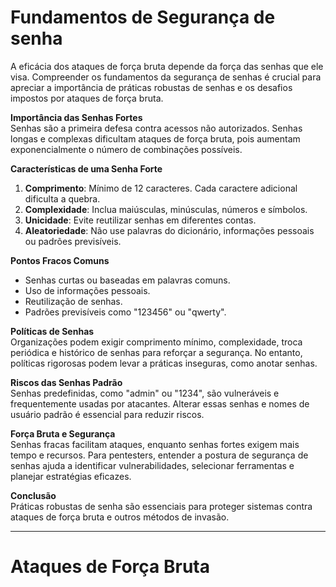 # Fundamentos de Segurança de senha

A eficácia dos ataques de força bruta depende da força das senhas que ele visa. Compreender os fundamentos da segurança de senhas é crucial para apreciar a importância de práticas robustas de senhas e os desafios impostos por ataques de força bruta.

**Importância das Senhas Fortes**  
Senhas são a primeira defesa contra acessos não autorizados. Senhas longas e complexas dificultam ataques de força bruta, pois aumentam exponencialmente o número de combinações possíveis.

**Características de uma Senha Forte**

1. **Comprimento**: Mínimo de 12 caracteres. Cada caractere adicional dificulta a quebra.
2. **Complexidade**: Inclua maiúsculas, minúsculas, números e símbolos.
3. **Unicidade**: Evite reutilizar senhas em diferentes contas.
4. **Aleatoriedade**: Não use palavras do dicionário, informações pessoais ou padrões previsíveis.

**Pontos Fracos Comuns**

- Senhas curtas ou baseadas em palavras comuns.
- Uso de informações pessoais.
- Reutilização de senhas.
- Padrões previsíveis como "123456" ou "qwerty".

**Políticas de Senhas**  
Organizações podem exigir comprimento mínimo, complexidade, troca periódica e histórico de senhas para reforçar a segurança. No entanto, políticas rigorosas podem levar a práticas inseguras, como anotar senhas.

**Riscos das Senhas Padrão**  
Senhas predefinidas, como "admin" ou "1234", são vulneráveis e frequentemente usadas por atacantes. Alterar essas senhas e nomes de usuário padrão é essencial para reduzir riscos.

**Força Bruta e Segurança**  
Senhas fracas facilitam ataques, enquanto senhas fortes exigem mais tempo e recursos. Para pentesters, entender a postura de segurança de senhas ajuda a identificar vulnerabilidades, selecionar ferramentas e planejar estratégias eficazes.

**Conclusão**  
Práticas robustas de senha são essenciais para proteger sistemas contra ataques de força bruta e outros métodos de invasão.

---

# Ataques de Força Bruta